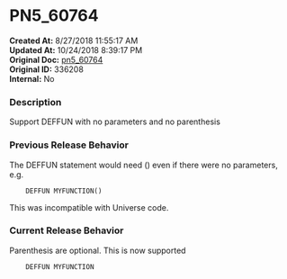 # PN5_60764

**Created At:** 8/27/2018 11:55:17 AM  
**Updated At:** 10/24/2018 8:39:17 PM  
**Original Doc:** [pn5_60764](https://docs.jbase.com/48420-5-7-1-release-notes/pn5_60764)  
**Original ID:** 336208  
**Internal:** No  


### Description

Support DEFFUN with no parameters and no parenthesis



### Previous Release Behavior

The DEFFUN statement would need () even if there were no parameters, e.g.

```
    DEFFUN MYFUNCTION()
```

This was incompatible with Universe code.



### Current Release Behavior

Parenthesis are optional. This is now supported

```
    DEFFUN MYFUNCTION
```
